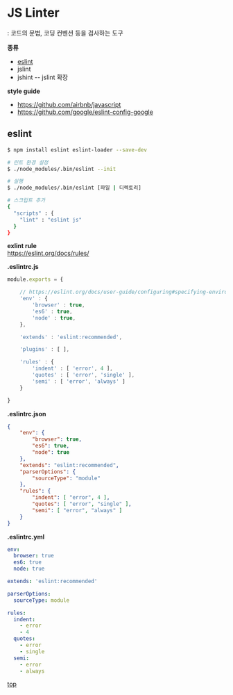 # JS Linter
: 코드의 문법, 코딩 컨벤션 등을 검사하는 도구  


**종류**
- [eslint](#eslint)
- jslint
- jshint -- jslint 확장


**style guide**    
- https://github.com/airbnb/javascript  
- https://github.com/google/eslint-config-google



## eslint


```bash
$ npm install eslint eslint-loader --save-dev

# 린트 환경 설정
$ ./node_modules/.bin/eslint --init

# 실행
$ ./node_modules/.bin/eslint [파일 | 디렉토리]

# 스크립트 추가
{
  "scripts" : {
    "lint" : "eslint js"
  }
}
```


**exlint rule**   
https://eslint.org/docs/rules/


**.eslintrc.js**   
```js
module.exports = {

    // https://eslint.org/docs/user-guide/configuring#specifying-environments
    'env' : {
        'browser' : true,
        'es6' : true,
        'node' : true,
    },

    'extends' : 'eslint:recommended',

    'plugins' : [ ],

    'rules' : {
        'indent' : [ 'error', 4 ],
        'quotes' : [ 'error', 'single' ],
        'semi' : [ 'error', 'always' ]
    }

}
```


**.eslintrc.json**
```json
{
    "env": {
        "browser": true,
        "es6": true,
        "node": true
    },
    "extends": "eslint:recommended",
    "parserOptions": {
        "sourceType": "module"
    },
    "rules": {
        "indent": [ "error", 4 ],
        "quotes": [ "error", "single" ],
        "semi": [ "error", "always" ]
    }
}
```


**.eslintrc.yml**
```yaml
env:
  browser: true
  es6: true
  node: true

extends: 'eslint:recommended'

parserOptions:
  sourceType: module

rules:
  indent:
    - error
    - 4
  quotes:
    - error
    - single
  semi:
    - error
    - always
```



[top](#)
